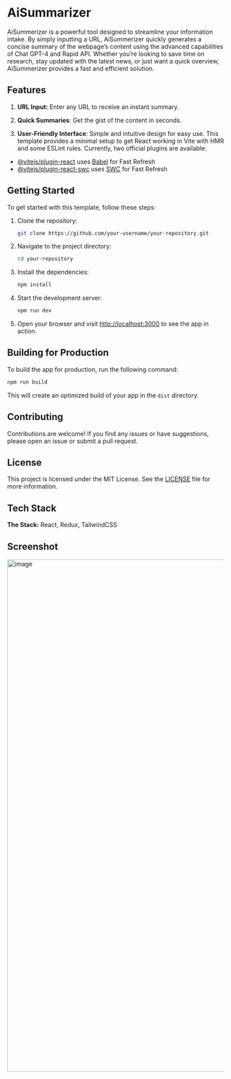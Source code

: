 # AiSummarizer

AiSummerizer is a powerful tool designed to streamline your information intake. By simply inputting a URL, AiSummerizer quickly generates a concise summary of the webpage’s content using the advanced capabilities of Chat GPT-4 and Rapid API. Whether you’re looking to save time on research, stay updated with the latest news, or just want a quick overview, AiSummerizer provides a fast and efficient solution.

## Features

1. **URL Input:** Enter any URL to receive an instant summary.

2. **Quick Summaries**: Get the gist of the content in seconds.

3. **User-Friendly Interface**: Simple and intuitive design for easy use.
   This template provides a minimal setup to get React working in Vite with HMR and some ESLint rules.
   Currently, two official plugins are available:

- [@vitejs/plugin-react](https://github.com/vitejs/vite-plugin-react/blob/main/packages/plugin-react/README.md) uses [Babel](https://babeljs.io/) for Fast Refresh
- [@vitejs/plugin-react-swc](https://github.com/vitejs/vite-plugin-react-swc) uses [SWC](https://swc.rs/) for Fast Refresh

## Getting Started

To get started with this template, follow these steps:

1. Clone the repository:

   ```bash
   git clone https://github.com/your-username/your-repository.git
   ```

2. Navigate to the project directory:

   ```bash
   cd your-repository
   ```

3. Install the dependencies:

   ```bash
   npm install
   ```

4. Start the development server:

   ```bash
   npm run dev
   ```

5. Open your browser and visit [http://localhost:3000](http://localhost:3000) to see the app in action.

## Building for Production

To build the app for production, run the following command:

```bash
npm run build
```

This will create an optimized build of your app in the `dist` directory.

## Contributing

Contributions are welcome! If you find any issues or have suggestions, please open an issue or submit a pull request.

## License

This project is licensed under the MIT License. See the [LICENSE](LICENSE) file for more information.

## Tech Stack

**The Stack:** React, Redux, TailwindCSS

## Screenshot

<img width="1188" alt="image" src="https://github.com/pateldev2511/AiSummarizer/assets/57655776/6c5a5040-ad3c-4b87-b8f8-57ce07f71b71">

